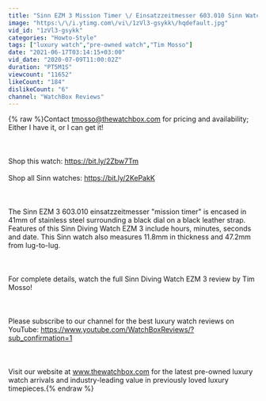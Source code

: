 ```yaml
---
title: "Sinn EZM 3 Mission Timer \/ Einsatzzeitmesser 603.010 Sinn Watch Review"
image: "https:\/\/i.ytimg.com\/vi\/1zVl3-gsykk\/hqdefault.jpg"
vid_id: "1zVl3-gsykk"
categories: "Howto-Style"
tags: ["luxury watch","pre-owned watch","Tim Mosso"]
date: "2021-06-17T03:14:15+03:00"
vid_date: "2020-07-09T11:00:02Z"
duration: "PT5M1S"
viewcount: "11652"
likeCount: "184"
dislikeCount: "6"
channel: "WatchBox Reviews"
---
```

{% raw %}Contact tmosso@thewatchbox.com for pricing and availability; Either I have it, or I can get it!<br /><br /><br /><br />Shop this watch: <a rel="nofollow" target="blank" href="https://bit.ly/2Zbw7Tm">https://bit.ly/2Zbw7Tm</a><br /><br />Shop all Sinn watches: <a rel="nofollow" target="blank" href="https://bit.ly/2KePakK">https://bit.ly/2KePakK</a> <br /><br /><br /><br />The Sinn EZM 3 603.010 einsatzzeitmesser &quot;mission timer&quot; is encased in 41mm of stainless steel surrounding a black dial on a black leather strap. Features of this Sinn Diving Watch EZM 3 include hours, minutes, seconds and date. This Sinn watch also measures 11.8mm in thickness and 47.2mm from lug-to-lug.<br /><br /><br /><br />For complete details, watch the full Sinn Diving Watch EZM 3 review by Tim Mosso!<br /><br /><br /><br />Please subscribe to our channel for the best luxury watch reviews on YouTube: <a rel="nofollow" target="blank" href="https://www.youtube.com/WatchBoxReviews/?sub_confirmation=1">https://www.youtube.com/WatchBoxReviews/?sub_confirmation=1</a><br /><br /><br /><br />Visit our website at www.thewatchbox.com for the latest pre-owned luxury watch arrivals and industry-leading value in previously loved luxury timepieces.{% endraw %}
